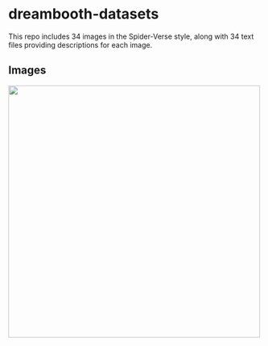 # dreambooth-datasets

This repo includes 34 images in the Spider-Verse style, along with 34 text files providing descriptions for each image.

## Images

<p align="left">
  <img width="500" height="500" src="https://github.com/FidanVural/dreambooth-datasets/assets/56233156/f9647be1-c4b5-48f8-8123-f5cd26220ee2">
</p> 


